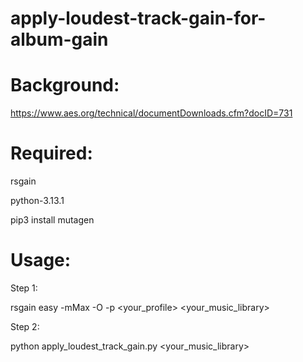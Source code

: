 # apply-loudest-track-gain-for-album-gain

# Background:
https://www.aes.org/technical/documentDownloads.cfm?docID=731

# Required:

rsgain

python-3.13.1

pip3 install mutagen



# Usage:

Step 1:

rsgain easy -mMax -O -p <your_profile> <your_music_library>

Step 2:

python apply_loudest_track_gain.py <your_music_library>
